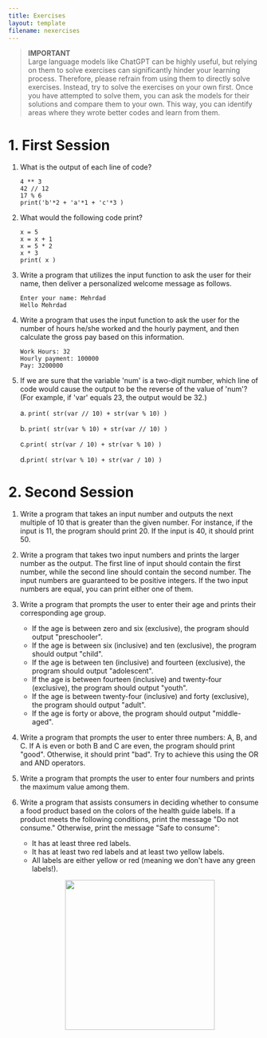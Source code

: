 ```yaml
---
title: Exercises
layout: template
filename: nexercises
--- 
```


> **IMPORTANT**  
> Large language models like ChatGPT can be highly useful, but relying on them to solve exercises can significantly hinder your learning process. Therefore, please refrain from using them to directly solve exercises. Instead, try to solve the exercises on your own first. Once you have attempted to solve them, you can ask the models for their solutions and compare them to your own. This way, you can identify areas where they wrote better codes and learn from them.


# 1. First Session

1. What is the output of each line of code? 

      ```
      4 ** 3
      42 // 12
      17 % 6
      print('b'*2 + 'a'*1 + 'c'*3 )
      ```

2. What would the following code print?

      ```
      x = 5
      x = x + 1
      x = 5 * 2
      x * 3
      print( x )
      ```

3. Write a program that utilizes the input function to ask the user for their name, then deliver a personalized welcome message as follows.

      ```
      Enter your name: Mehrdad
      Hello Mehrdad
      ```

4. Write a program that uses the input function to ask the user for the number of hours he/she worked and the hourly payment, and then calculate the gross pay based on this information.

      ```
      Work Hours: 32
      Hourly payment: 100000
      Pay: 3200000
      ```
5. If we are sure that the variable 'num' is a two-digit number, which line of code would cause the output to be the reverse of the value of 'num'? (For example, if 'var' equals 23, the output would be 32.)

      a. `print( str(var // 10) + str(var % 10) )`
      
      b. `print( str(var % 10) + str(var // 10) )`
      
      c.`print( str(var / 10) + str(var % 10) )` 
      
      d.`print( str(var % 10) + str(var / 10) )`


# 2. Second Session

1. Write a program that takes an input number and outputs the next multiple of 10 that is greater than the given number. For instance, if the input is 11, the program should print 20. If the input is 40, it should print 50.

2. Write a program that takes two input numbers and prints the larger number as the output. The first line of input should contain the first number, while the second line should contain the second number. The input numbers are guaranteed to be positive integers. If the two input numbers are equal, you can print either one of them.

3. Write a program that prompts the user to enter their age and prints their corresponding age group.

      - If the age is between zero and six (exclusive), the program should output "preschooler".
      - If the age is between six (inclusive) and ten (exclusive), the program should output "child".
      - If the age is between ten (inclusive) and fourteen (exclusive), the program should output "adolescent".
      - If the age is between fourteen (inclusive) and twenty-four (exclusive), the program should output "youth".
      - If the age is between twenty-four (inclusive) and forty (exclusive), the program should output "adult".
      - If the age is forty or above, the program should output "middle-aged".

4. Write a program that prompts the user to enter three numbers: A, B, and C. If A is even or both B and C are even, the program should print "good". Otherwise, it should print "bad". Try to achieve this using the OR and AND operators.

5. Write a program that prompts the user to enter four numbers and prints the maximum value among them.

6. Write a program that assists consumers in deciding whether to consume a food product based on the colors of the health guide labels. If a product meets the following conditions, print the message "Do not consume." Otherwise, print the message "Safe to consume":
      - It has at least three red labels.
      - It has at least two red labels and at least two yellow labels.
      - All labels are either yellow or red (meaning we don't have any green labels!).      

      <p align="center">
        <img id="Hist" src="https://github.com/MehrdadSamadishadlou/Python_for_Beginners/assets/95024166/114a81c4-2d80-4f6f-9d65-982f3fbf635f" width="300" />
      </p>
